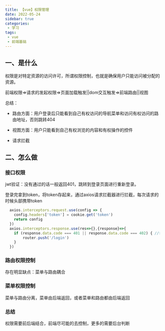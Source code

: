 ```yaml
---
title: 【vue】权限管理
date: 2022-05-24
sidebar: true
categories:
 - 学习
tags:
 - vue
 - 前端基础
---
```


## 一、是什么

权限是对特定资源的访问许可，所谓权限控制，也就是确保用户只能访问被分配的资源。

前端权限=>请求的发起权限=>页面加载触发||dom交互触发=>前端路由||视图

总结：

- 路由方面：用户登录后只能看到自己有权访问的导航菜单和访问有权访问的路由地址，否则跳转404

- 视图方面：用户只能看到自己有权浏览的内容和有权操作的控件

- 请求拦截

## 二、怎么做

### 接口权限

jwt验证：没有通过的话一般返回401，跳转到登录页面进行重新登录。

登录完拿到token，将token存起来，通过axios请求拦截器进行拦截，每次请求的时候头部携带token

```js
  axios.interceptors.request.use(config => {
    config.headers['token'] = cookie.get('token')
    return config
  })
  axios.interceptors.response.use(res=>{},{response}=>{
    if (response.data.code === 401 || response.data.code === 402) { //token过期或者错误
        router.push('/login')
    }
  })
```

### 路由权限控制

存在明显缺点：菜单与路由耦合

### 菜单权限控制

菜单与路由分离，菜单由后端返回，或者菜单和路由都由后端返回

### 总结

权限需要前后端结合，前端尽可能的去控制，更多的需要后台判断